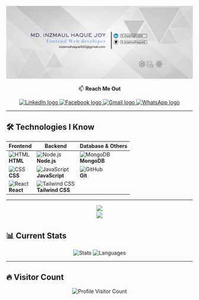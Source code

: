 ![Custom Banner](https://github.com/inzamulhaque1/inzamulhaque1/blob/main/images/github.png)

<p align="center">📫 <b>Reach Me Out</b></p>

<div align="center">
  <a href="https://www.linkedin.com/in/inzamul1002/" target="_blank">
    <img src="https://img.shields.io/static/v1?message=LinkedIn&logo=linkedin&label=&color=0077B5&logoColor=white&labelColor=&style=for-the-badge" height="40" alt="LinkedIn logo" />
  </a>
  <a href="https://www.facebook.com/au.inzamul" target="_blank">
    <img src="https://img.shields.io/static/v1?message=Facebook&logo=facebook&label=&color=1877F2&logoColor=white&labelColor=&style=for-the-badge" height="40" alt="Facebook logo" />
  </a>
  <a href="mailto:inzamulhaque1002@gmail.com" target="_blank">
    <img src="https://img.shields.io/static/v1?message=Gmail&logo=gmail&label=&color=D14836&logoColor=white&labelColor=&style=for-the-badge" height="40" alt="Gmail logo" />
  </a>
  <a href="https://wa.me/8801728005274" target="_blank">
    <img src="https://img.shields.io/static/v1?message=WhatsApp&logo=whatsapp&label=&color=25D366&logoColor=white&labelColor=&style=for-the-badge" height="40" alt="WhatsApp logo" />
  </a>
</div>

---

## 🛠️ **Technologies I Know**

<div align="center">
  
| **Frontend** | **Backend** | **Database & Others** |
|--------------|-------------|------------------------|
| <img src="https://img.icons8.com/color/48/html-5--v1.png" alt="HTML" width="40" /><br>**HTML** | <img src="https://img.icons8.com/fluency/48/node-js.png" alt="Node.js" width="40" /><br>**Node.js** | <img src="https://img.icons8.com/external-tal-revivo-tritone-tal-revivo/40/external-mongodb-a-cross-platform-document-oriented-database-program-logo-tritone-tal-revivo.png" alt="MongoDB" width="40" /><br>**MongoDB** |
| <img src="https://img.icons8.com/color/48/css3.png" alt="CSS" width="40" /><br>**CSS** | <img src="https://img.icons8.com/ios-filled/50/javascript-logo.png" alt="JavaScript" width="40" /><br>**JavaScript** | <img src="https://img.icons8.com/fluency/48/github.png" alt="GitHub" width="40" /><br>**Git** |
| <img src="https://img.icons8.com/office/40/react.png" alt="React" width="40" /><br>**React** | <img src="https://img.icons8.com/color/48/tailwind-css.png" alt="Tailwind CSS" width="40" /><br>**Tailwind CSS** | |
  
</div>

---

<p align="center">
  <picture><img width="60%" src="https://github-readme-streak-stats.herokuapp.com/?user=inzamulhaque1&background=0D1117&sideNums=FFFFFF&sideLabels=9A9A9A&currStreakNum=FB8C00&dates=6E6E6E" /></picture> <br/>
  <picture><img width="40%" src="https://github-readme-stats.vercel.app/api/top-langs/?username=inzamulhaque1&theme=radical&hide_border=false&include_all_commits=false&count_private=false&layout=compact" /></picture>
</p>

## 📊 **Current Stats**

<div align="center">
  <img src="https://github-readme-stats.vercel.app/api?username=inzamulhaque1&show_icons=true&theme=radical" height="160px" alt="Stats" />
  <img src="https://github-readme-stats.vercel.app/api/top-langs/?username=inzamulhaque1&layout=compact&theme=radical" height="160px" alt="Languages" />
</div>

---

## 🔥 **Visitor Count**

<p align="center">
  <img src="https://komarev.com/ghpvc/?username=inzamulhaque1&style=for-the-badge" alt="Profile Visitor Count" />
</p>
